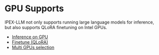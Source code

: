 # GPU Supports

IPEX-LLM not only supports running large language models for inference, but also supports QLoRA finetuning on Intel GPUs.

* [Inference on GPU](./inference_on_gpu.html) 
* [Finetune (QLoRA)](./finetune.html) 
* [Multi GPUs selection](./multi_gpus_selection.html)